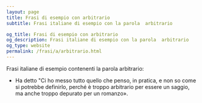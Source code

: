 ```yaml
---
layout: page
title: Frasi di esempio con arbitrario 
subtitle: Frasi italiane di esempio con la parola  arbitrario

og_title: Frasi di esempio con arbitrario 
og_description: Frasi italiane di esempio con la parola  arbitrario
og_type: website
permalink: /frasi/a/arbitrario.html
---
```


Frasi italiane di esempio contenenti la parola arbitrario:


- Ha detto "Ci ho messo tutto quello che penso, in pratica, e non so come si potrebbe definirlo, perché è troppo arbitrario per essere un saggio, ma anche troppo depurato per un romanzo».
